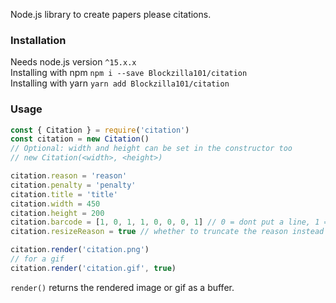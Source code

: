 Node.js library to create papers please citations.
### Installation
Needs node.js version `^15.x.x`<br>
Installing with npm `npm i --save Blockzilla101/citation`<br>
Installing with yarn `yarn add Blockzilla101/citation`
### Usage
```js
const { Citation } = require('citation')
const citation = new Citation()
// Optional: width and height can be set in the constructor too
// new Citation(<width>, <height>)

citation.reason = 'reason'
citation.penalty = 'penalty'
citation.title = 'title'
citation.width = 450
citation.height = 200
citation.barcode = [1, 0, 1, 1, 0, 0, 0, 1] // 0 = dont put a line, 1 = put a line; expands leftwards to fit the barcode
citation.resizeReason = true // whether to truncate the reason instead of expanding to fit it

citation.render('citation.png')
// for a gif
citation.render('citation.gif', true)
```
`render()` returns the rendered image or gif as a buffer.
